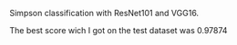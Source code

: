 Simpson classification with ResNet101 and VGG16.

The best score wich I got on the test dataset was 0.97874
